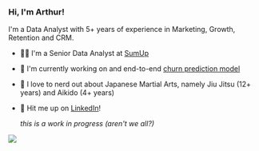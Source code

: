### Hi, I'm Arthur! 

I'm a Data Analyst with 5+ years of experience in Marketing, Growth, Retention and CRM. 

- 👨‍💻 I'm a Senior Data Analyst at [SumUp](sumup.com)
- 🤖 I'm currently working on and end-to-end [churn prediction model](https://github.com/arthurcab/churn-prediction)
- 🥋 I love to nerd out about Japanese Martial Arts, namely Jiu Jitsu (12+ years) and Aikido (4+ years)
- 📩 Hit me up on [LinkedIn](https://www.linkedin.com/in/arthur-cab/)!

  _this is a work in progress (aren't we all?)_


![](https://media.giphy.com/media/v1.Y2lkPTc5MGI3NjExd2hpb3NnbDJweXdnbXhnNTg0NGd4NmY2NGdwa3FpMTN1NmxkcjMybiZlcD12MV9pbnRlcm5hbF9naWZfYnlfaWQmY3Q9Zw/kjBbphQn1TJ4zQJW9P/giphy-downsized-large.gif)
